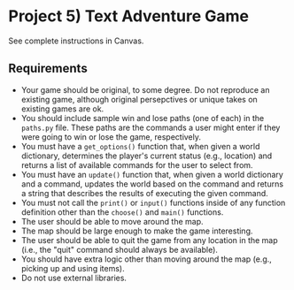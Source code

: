 # Project 5) Text Adventure Game

See complete instructions in Canvas.

## Requirements

- Your game should be original, to some degree. Do not reproduce an existing
  game, although original persepctives or unique takes on existing games are ok.
- You should include sample win and lose paths (one of each) in the `paths.py`
  file. These paths are the commands a user might enter if they were going to
  win or lose the game, respectively.
- You must have a `get_options()` function that, when given a world dictionary,
  determines the player's current status (e.g., location) and returns a list of
  available commands for the user to select from.
- You must have an `update()` function that, when given a world dictionary and a
  command, updates the world based on the command and returns a string that
  describes the results of executing the given command.
- You must not call the `print()` or `input()` functions inside of any function
  definition other than the `choose()` and `main()` functions.
- The user should be able to move around the map.
- The map should be large enough to make the game interesting.
- The user should be able to quit the game from any location in the map (i.e.,
  the "quit" command should always be available).
- You should have extra logic other than moving around the map (e.g., picking up
  and using items).
- Do not use external libraries.
